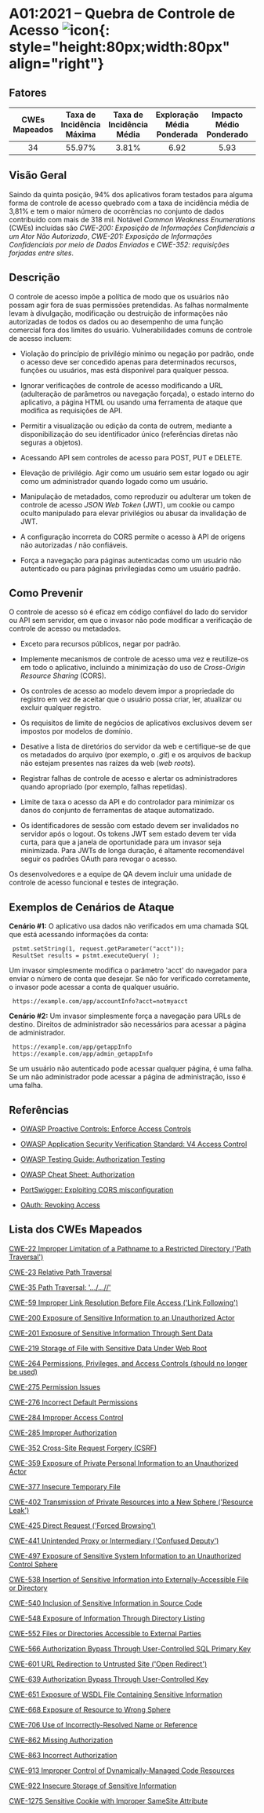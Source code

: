 # A01:2021 – Quebra de Controle de Acesso    ![icon](assets/TOP_10_Icons_Final_Broken_Access_Control.png){: style="height:80px;width:80px" align="right"}

## Fatores

| CWEs Mapeados | Taxa de Incidência Máxima | Taxa de Incidência Média | Exploração Média Ponderada | Impacto Médio Ponderado | Cobertura Máxima | Cobertura Média | Total de ocorrências | Total de CVEs |
|:-------------:|:-------------------------:|:------------------------:|:--------------------------:|:-----------------------:|:----------------:|:---------------:|:--------------------:|:-------------:|
| 34            | 55.97%                    | 3.81%                    | 6.92                       | 5.93                    | 94.55%           | 47.72%          | 318,487              | 19,013        |

## Visão Geral

Saindo da quinta posição, 94% dos aplicativos foram testados para
alguma forma de controle de acesso quebrado com a taxa de incidência média
de 3,81% e tem o maior número de ocorrências no conjunto de dados contribuído
com mais de 318 mil. Notável _Common Weakness Enumerations_ (CWEs) incluídas são
*CWE-200: Exposição de Informações Confidenciais a um Ator Não Autorizado*, *CWE-201:
Exposição de Informações Confidenciais por meio de Dados Enviados* e *CWE-352:
requisições forjadas entre sites*.

## Descrição

O controle de acesso impõe a política de modo que os usuários não possam
agir fora de suas permissões pretendidas. As falhas normalmente levam
à divulgação, modificação ou destruição de informações não autorizadas
de todos os dados ou ao desempenho de uma função comercial fora dos
limites do usuário. Vulnerabilidades comuns de controle de acesso incluem:

- Violação do princípio de privilégio mínimo ou negação por padrão,
    onde o acesso deve ser concedido apenas para determinados recursos,
    funções ou usuários, mas está disponível para qualquer pessoa.

- Ignorar verificações de controle de acesso modificando a URL
    (adulteração de parâmetros ou navegação forçada), o estado interno
    do aplicativo, a página HTML ou usando uma ferramenta de ataque que
    modifica as requisições de API.

- Permitir a visualização ou edição da conta de outrem, mediante a
    disponibilização do seu identificador único (referências diretas
    não seguras a objetos).

- Acessando API sem controles de acesso para POST, PUT e DELETE.

- Elevação de privilégio. Agir como um usuário sem estar logado
    ou agir como um administrador quando logado como um usuário.

- Manipulação de metadados, como reproduzir ou adulterar um token
    de controle de acesso _JSON Web Token_ (JWT), um cookie ou campo
    oculto manipulado para elevar privilégios ou abusar da invalidação de JWT.

- A configuração incorreta do CORS permite o acesso à API de origens
    não autorizadas / não confiáveis.

- Força a navegação para páginas autenticadas como um usuário não
    autenticado ou para páginas privilegiadas como um usuário padrão.

## Como Prevenir

O controle de acesso só é eficaz em código confiável do lado do servidor ou API sem servidor,
em que o invasor não pode modificar a verificação de controle de acesso ou metadados.

- Exceto para recursos públicos, negar por padrão.

- Implemente mecanismos de controle de acesso uma vez e reutilize-os em todo o aplicativo,
    incluindo a minimização do uso de _Cross-Origin Resource Sharing_ (CORS).

- Os controles de acesso ao modelo devem impor a propriedade do registro em vez de
    aceitar que o usuário possa criar, ler, atualizar ou excluir qualquer registro.

- Os requisitos de limite de negócios de aplicativos exclusivos devem ser
    impostos por modelos de domínio.

- Desative a lista de diretórios do servidor da web e certifique-se de que os
    metadados do arquivo (por exemplo, o _.git_) e os arquivos de backup não
    estejam presentes nas raízes da web (_web roots_).

- Registrar falhas de controle de acesso e alertar os administradores quando
    apropriado (por exemplo, falhas repetidas).

- Limite de taxa o acesso da API e do controlador para minimizar os danos
    do conjunto de ferramentas de ataque automatizado.

- Os identificadores de sessão com estado devem ser invalidados no servidor
    após o logout. Os tokens JWT sem estado devem ter vida curta, para que a
    janela de oportunidade para um invasor seja minimizada. Para JWTs de
    longa duração, é altamente recomendável seguir os padrões OAuth para revogar o acesso.

Os desenvolvedores e a equipe de QA devem incluir uma unidade de controle de
acesso funcional e testes de integração.

## Exemplos de Cenários de Ataque

**Cenário #1:** O aplicativo usa dados não verificados em uma chamada SQL que
está acessando informações da conta:

```
 pstmt.setString(1, request.getParameter("acct"));
 ResultSet results = pstmt.executeQuery( );
```

Um invasor simplesmente modifica o parâmetro 'acct' do navegador para enviar
o número de conta que desejar. Se não for verificado corretamente, o invasor
pode acessar a conta de qualquer usuário.

```
 https://example.com/app/accountInfo?acct=notmyacct
```

**Cenário #2:** Um invasor simplesmente força a navegação para URLs de destino.
Direitos de administrador são necessários para acessar a página de administrador.

```
 https://example.com/app/getappInfo
 https://example.com/app/admin_getappInfo
```
Se um usuário não autenticado pode acessar qualquer página, é uma falha.
Se um não administrador pode acessar a página de administração, isso é uma falha.

## Referências

-   [OWASP Proactive Controls: Enforce Access
    Controls](https://owasp.org/www-project-proactive-controls/v3/en/c7-enforce-access-controls)

-   [OWASP Application Security Verification Standard: V4 Access
    Control](https://owasp.org/www-project-application-security-verification-standard)

-   [OWASP Testing Guide: Authorization
    Testing](https://owasp.org/www-project-web-security-testing-guide/latest/4-Web_Application_Security_Testing/05-Authorization_Testing/README)

-   [OWASP Cheat Sheet: Authorization](https://cheatsheetseries.owasp.org/cheatsheets/Authorization_Cheat_Sheet.html)

-   [PortSwigger: Exploiting CORS
    misconfiguration](https://portswigger.net/blog/exploiting-cors-misconfigurations-for-bitcoins-and-bounties)
    
-   [OAuth: Revoking Access](https://www.oauth.com/oauth2-servers/listing-authorizations/revoking-access/)

## Lista dos CWEs Mapeados

[CWE-22 Improper Limitation of a Pathname to a Restricted Directory
('Path Traversal')](https://cwe.mitre.org/data/definitions/22.html)

[CWE-23 Relative Path Traversal](https://cwe.mitre.org/data/definitions/23.html)

[CWE-35 Path Traversal: '.../...//'](https://cwe.mitre.org/data/definitions/35.html)

[CWE-59 Improper Link Resolution Before File Access ('Link Following')](https://cwe.mitre.org/data/definitions/59.html)

[CWE-200 Exposure of Sensitive Information to an Unauthorized Actor](https://cwe.mitre.org/data/definitions/200.html)

[CWE-201 Exposure of Sensitive Information Through Sent Data](https://cwe.mitre.org/data/definitions/201.html)

[CWE-219 Storage of File with Sensitive Data Under Web Root](https://cwe.mitre.org/data/definitions/219.html)

[CWE-264 Permissions, Privileges, and Access Controls (should no longer be used)](https://cwe.mitre.org/data/definitions/264.html)

[CWE-275 Permission Issues](https://cwe.mitre.org/data/definitions/275.html)

[CWE-276 Incorrect Default Permissions](https://cwe.mitre.org/data/definitions/276.html)

[CWE-284 Improper Access Control](https://cwe.mitre.org/data/definitions/284.html)

[CWE-285 Improper Authorization](https://cwe.mitre.org/data/definitions/285.html)

[CWE-352 Cross-Site Request Forgery (CSRF)](https://cwe.mitre.org/data/definitions/352.html)

[CWE-359 Exposure of Private Personal Information to an Unauthorized Actor](https://cwe.mitre.org/data/definitions/359.html)

[CWE-377 Insecure Temporary File](https://cwe.mitre.org/data/definitions/377.html)

[CWE-402 Transmission of Private Resources into a New Sphere ('Resource Leak')](https://cwe.mitre.org/data/definitions/402.html)

[CWE-425 Direct Request ('Forced Browsing')](https://cwe.mitre.org/data/definitions/425.html)

[CWE-441 Unintended Proxy or Intermediary ('Confused Deputy')](https://cwe.mitre.org/data/definitions/441.html)

[CWE-497 Exposure of Sensitive System Information to an Unauthorized Control Sphere](https://cwe.mitre.org/data/definitions/497.html)

[CWE-538 Insertion of Sensitive Information into Externally-Accessible File or Directory](https://cwe.mitre.org/data/definitions/538.html)

[CWE-540 Inclusion of Sensitive Information in Source Code](https://cwe.mitre.org/data/definitions/540.html)

[CWE-548 Exposure of Information Through Directory Listing](https://cwe.mitre.org/data/definitions/548.html)

[CWE-552 Files or Directories Accessible to External Parties](https://cwe.mitre.org/data/definitions/552.html)

[CWE-566 Authorization Bypass Through User-Controlled SQL Primary Key](https://cwe.mitre.org/data/definitions/566.html)

[CWE-601 URL Redirection to Untrusted Site ('Open Redirect')](https://cwe.mitre.org/data/definitions/601.html)

[CWE-639 Authorization Bypass Through User-Controlled Key](https://cwe.mitre.org/data/definitions/639.html)

[CWE-651 Exposure of WSDL File Containing Sensitive Information](https://cwe.mitre.org/data/definitions/651.html)

[CWE-668 Exposure of Resource to Wrong Sphere](https://cwe.mitre.org/data/definitions/668.html)

[CWE-706 Use of Incorrectly-Resolved Name or Reference](https://cwe.mitre.org/data/definitions/706.html)

[CWE-862 Missing Authorization](https://cwe.mitre.org/data/definitions/862.html)

[CWE-863 Incorrect Authorization](https://cwe.mitre.org/data/definitions/863.html)

[CWE-913 Improper Control of Dynamically-Managed Code Resources](https://cwe.mitre.org/data/definitions/913.html)

[CWE-922 Insecure Storage of Sensitive Information](https://cwe.mitre.org/data/definitions/922.html)

[CWE-1275 Sensitive Cookie with Improper SameSite Attribute](https://cwe.mitre.org/data/definitions/1275.html)
